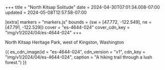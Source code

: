 +++
title = "North Kitsap Solitude"
date = 2024-04-30T07:01:34.008-07:00
updated = 2024-05-08T12:57:58-07:00

[extra]
markers = "markers.js"
bounds = {sw = [47.772, -122.549], ne = [47.791, -122.529]}
cover = "es-4644-024"
cover_cdn_key = "img/v1/2024/04/es-4644-024"
+++

<!-- more -->

North Kitsap Heritage Park, west of Kingston, Washington

{{ es_cdn_image(id = "es-4644-024", cdn_version = "v1", cdn_key = "img/v1/2024/04/es-4644-024", caption = "A hiking trail through a lush forest.") }}
